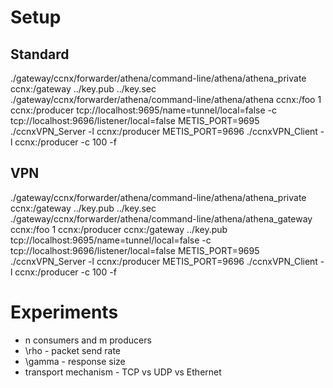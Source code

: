 # Setup

## Standard
./gateway/ccnx/forwarder/athena/command-line/athena/athena_private ccnx:/gateway ../key.pub ../key.sec
./gateway/ccnx/forwarder/athena/command-line/athena/athena ccnx:/foo 1 ccnx:/producer tcp://localhost:9695/name=tunnel/local=false -c tcp://localhost:9696/listener/local=false
METIS_PORT=9695 ./ccnxVPN_Server -l ccnx:/producer
METIS_PORT=9696 ./ccnxVPN_Client -l ccnx:/producer -c 100 -f

## VPN

./gateway/ccnx/forwarder/athena/command-line/athena/athena_private ccnx:/gateway ../key.pub ../key.sec
./gateway/ccnx/forwarder/athena/command-line/athena/athena_gateway ccnx:/foo 1 ccnx:/producer ccnx:/gateway ../key.pub tcp://localhost:9695/name=tunnel/local=false -c tcp://localhost:9696/listener/local=false
METIS_PORT=9695 ./ccnxVPN_Server -l ccnx:/producer
METIS_PORT=9696 ./ccnxVPN_Client -l ccnx:/producer -c 100 -f

# Experiments

- n consumers and m producers
- \rho - packet send rate
- \gamma - response size 
- transport mechanism - TCP vs UDP vs Ethernet
